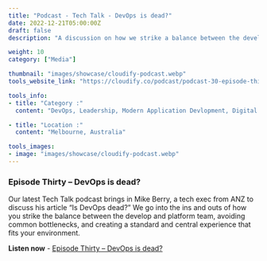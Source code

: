 ```yaml
---
title: "Podcast - Tech Talk - DevOps is dead?"
date: 2022-12-21T05:00:00Z
draft: false
description: "A discussion on how we strike a balance between the developer and platform team."

weight: 10
category: ["Media"]

thumbnail: "images/showcase/cloudify-podcast.webp"
tools_website_link: "https://cloudify.co/podcast/podcast-30-episode-thirty-devops-is-dead-a-discussion-on-how-we-strike-a-balance-between-the-developer-and-platform-team/"

tools_info:
- title: "Category :"
  content: "DevOps, Leadership, Modern Application Devlopment, Digital Transformation"

- title: "Location :"
  content: "Melbourne, Australia"

tools_images:
- image: "images/showcase/cloudify-podcast.webp"
---
```


### Episode Thirty – DevOps is dead?

Our latest Tech Talk podcast brings in Mike Berry, a tech exec from ANZ to discuss his article “Is DevOps dead?” We go into the ins and outs of how you strike the balance between the develop and platform team, avoiding common bottlenecks, and creating a standard and central experience that fits your environment.

**Listen now** - [Episode Thirty – DevOps is dead?](https://cloudify.co/podcast/podcast-30-episode-thirty-devops-is-dead-a-discussion-on-how-we-strike-a-balance-between-the-developer-and-platform-team/)
